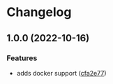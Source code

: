 # Changelog

## 1.0.0 (2022-10-16)


### Features

* adds docker support ([cfa2e77](https://github.com/RobertYoung/home-assistant-grafana-relay/commit/cfa2e77c0a745dcd77c6e01a5ca98619dd2b6251))
